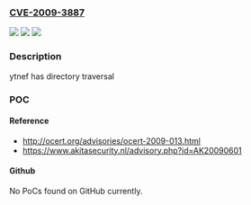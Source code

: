 ### [CVE-2009-3887](https://cve.mitre.org/cgi-bin/cvename.cgi?name=CVE-2009-3887)
![](https://img.shields.io/static/v1?label=Product&message=ytnef&color=blue)
![](https://img.shields.io/static/v1?label=Version&message=through%202009-09-07%20(Fixed%20In%20Version%3A%20%202.8)%20&color=brightgreen)
![](https://img.shields.io/static/v1?label=Vulnerability&message=path%20traversal&color=brightgreen)

### Description

ytnef has directory traversal

### POC

#### Reference
- http://ocert.org/advisories/ocert-2009-013.html
- https://www.akitasecurity.nl/advisory.php?id=AK20090601

#### Github
No PoCs found on GitHub currently.

